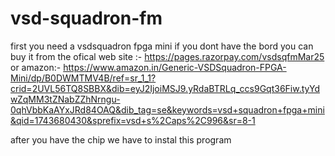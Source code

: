 # vsd-squadron-fm
first you need a vsdsquadron fpga mini 
if you dont have the bord you can buy it from 
the ofical web site :-
https://pages.razorpay.com/vsdsqfmMar25
or 
amazon:-
https://www.amazon.in/Generic-VSDSquadron-FPGA-Mini/dp/B0DWMTMV4B/ref=sr_1_1?crid=2UVL56TQ8SBBX&dib=eyJ2IjoiMSJ9.yRdaBTRLq_ccs9Gqt36Fiw.tyYdwZqMM3tZNabZZhNrngu-0qhVbbKaAYxJRd84OAQ&dib_tag=se&keywords=vsd+squadron+fpga+mini&qid=1743680430&sprefix=vsd+s%2Caps%2C996&sr=8-1

 after you have the chip we have to instal this program 
 
